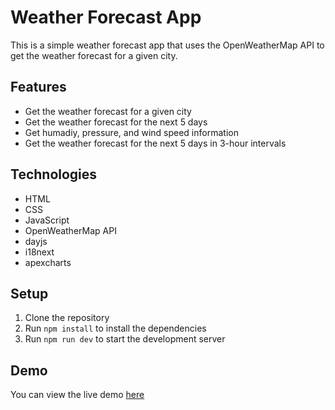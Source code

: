 # Weather Forecast App

This is a simple weather forecast app that uses the OpenWeatherMap API to get the weather forecast for a given city.

## Features

-   Get the weather forecast for a given city
-   Get the weather forecast for the next 5 days
-   Get humadiy, pressure, and wind speed information
-   Get the weather forecast for the next 5 days in 3-hour intervals

## Technologies

-   HTML
-   CSS
-   JavaScript
-   OpenWeatherMap API
-   dayjs
-   i18next
-   apexcharts

## Setup

1. Clone the repository
2. Run `npm install` to install the dependencies
3. Run `npm run dev` to start the development server

## Demo

You can view the live demo [here](https://app-weather-forecast.vercel.app/)

